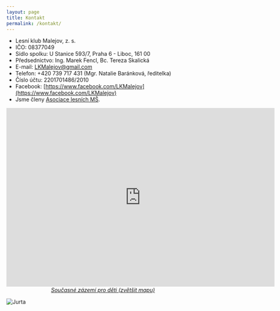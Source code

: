 ```yaml
---
layout: page
title: Kontakt
permalink: /kontakt/
---
```


- Lesní klub Malejov, z. s.
- IČO: 08377049
- Sídlo spolku: U Stanice 593/7, Praha 6 - Liboc, 161 00
- Předsednictvo: Ing. Marek Fencl, Bc. Tereza Skalická
- E-mail: [LKMalejov@gmail.com](mailto:LKMalejov@gmail.com)
- Telefon: +420 739 717 431 (Mgr. Natalie Baránková, ředitelka)
- Číslo účtu: 2201701486/2010
- Facebook: [https://www.facebook.com/LKMalejov](https://www.facebook.com/LKMalejov)
- Jsme členy [Asociace lesních MŠ](https://www.lesnims.cz/lesni-klub-malejov.html).

<p style="text-align: center; font-style: italic;">
<iframe style="border:none" src="https://en.frame.mapy.cz/s/meculadufe" width="700" height="466" frameborder="0"></iframe>
<a href="https://en.mapy.cz/s/meculadufe">Současné zázemí pro děti (zvětšit mapu)</a>
</p>

![Jurta](/assets/jurta.jpg)
